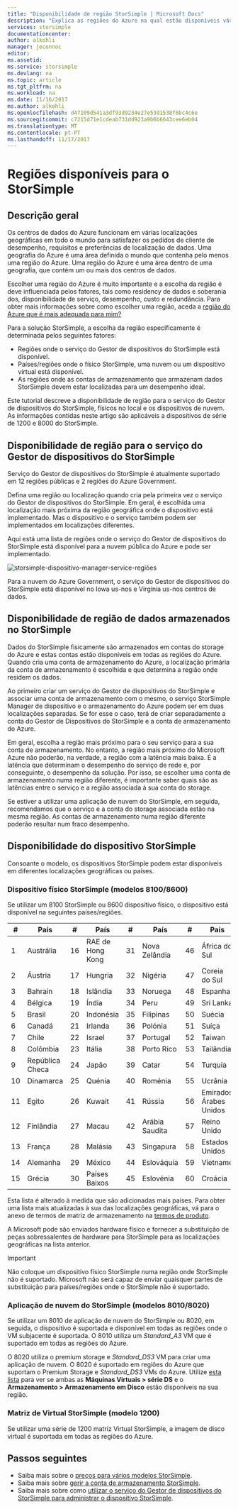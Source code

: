 ```yaml
---
title: "Disponibilidade de região StorSimple | Microsoft Docs"
description: "Explica as regiões do Azure na qual estão disponíveis vários modelos de dispositivos do StorSimple."
services: storsimple
documentationcenter: 
author: alkohli
manager: jeconnoc
editor: 
ms.assetid: 
ms.service: storsimple
ms.devlang: na
ms.topic: article
ms.tgt_pltfrm: na
ms.workload: na
ms.date: 11/16/2017
ms.author: alkohli
ms.openlocfilehash: d47109d541a3df93d9234e27e53d1538f6bc4c6e
ms.sourcegitcommit: c7215d71e1cdeab731dd923a9b6b6643cee6eb04
ms.translationtype: MT
ms.contentlocale: pt-PT
ms.lasthandoff: 11/17/2017
---
```

# <a name="available-regions-for-your-storsimple"></a>Regiões disponíveis para o StorSimple

## <a name="overview"></a>Descrição geral

Os centros de dados do Azure funcionam em várias localizações geográficas em todo o mundo para satisfazer os pedidos de cliente de desempenho, requisitos e preferências de localização de dados. Uma geografia do Azure é uma área definida o mundo que contenha pelo menos uma região do Azure. Uma região do Azure é uma área dentro de uma geografia, que contém um ou mais dos centros de dados.

Escolher uma região do Azure é muito importante e a escolha da região é deve influenciada pelos fatores, tais como residency de dados e soberania dos, disponibilidade de serviço, desempenho, custo e redundância. Para obter mais informações sobre como escolher uma região, aceda a [região do Azure que é mais adequada para mim?](https://azure.microsoft.com/overview/datacenters/how-to-choose/)

Para a solução StorSimple, a escolha da região especificamente é determinada pelos seguintes fatores:

- Regiões onde o serviço do Gestor de dispositivos do StorSimple está disponível.
- Países/regiões onde o físico StorSimple, uma nuvem ou um dispositivo virtual está disponível.
- As regiões onde as contas de armazenamento que armazenam dados StorSimple devem estar localizadas para um desempenho ideal.

Este tutorial descreve a disponibilidade de região para o serviço do Gestor de dispositivos do StorSimple, físicos no local e os dispositivos de nuvem. As informações contidas neste artigo são aplicáveis a dispositivos de série de 1200 e 8000 do StorSimple.

## <a name="region-availability-for-storsimple-device-manager-service"></a>Disponibilidade de região para o serviço do Gestor de dispositivos do StorSimple

Serviço do Gestor de dispositivos do StorSimple é atualmente suportado em 12 regiões públicas e 2 regiões do Azure Government.

Defina uma região ou localização quando cria pela primeira vez o serviço do Gestor de dispositivos do StorSimple. Em geral, é escolhida uma localização mais próxima da região geográfica onde o dispositivo está implementado. Mas o dispositivo e o serviço também podem ser implementados em localizações diferentes.

Aqui está uma lista de regiões onde o serviço do Gestor de dispositivos do StorSimple está disponível para a nuvem pública do Azure e pode ser implementado.

![storsimple-dispositivo-manager-service-regiões](./media/storsimple-region/storsimple-device-manager-service-regions.png)

Para a nuvem do Azure Government, o serviço do Gestor de dispositivos do StorSimple está disponível no Iowa us-nos e Virginia us-nos centros de dados.

## <a name="region-availability-for-data-stored-in-storsimple"></a>Disponibilidade de região de dados armazenados no StorSimple

Dados do StorSimple fisicamente são armazenados em contas do storage do Azure e estas contas estão disponíveis em todas as regiões do Azure. Quando cria uma conta de armazenamento do Azure, a localização primária da conta de armazenamento é escolhida e que determina a região onde residem os dados.

Ao primeiro criar um serviço do Gestor de dispositivos do StorSimple e associar uma conta de armazenamento com o mesmo, o serviço StorSimple Manager de dispositivo e o armazenamento do Azure podem ser em duas localizações separadas. Se for esse o caso, terá de criar separadamente a conta do Gestor de Dispositivos do StorSimple e a conta de armazenamento do Azure.

Em geral, escolha a região mais próximo para o seu serviço para a sua conta de armazenamento. No entanto, a região mais próximo do Microsoft Azure não poderão, na verdade, a região com a latência mais baixa. É a latência que determinam o desempenho do serviço de rede e, por conseguinte, o desempenho da solução. Por isso, se escolher uma conta de armazenamento numa região diferente, é importante saber quais são as latências entre o serviço e a região associada à sua conta do storage.

Se estiver a utilizar uma aplicação de nuvem do StorSimple, em seguida, recomendamos que o serviço e a conta do storage associada estão na mesma região. As contas de armazenamento numa região diferente poderão resultar num fraco desempenho.

## <a name="availability-of-storsimple-device"></a>Disponibilidade do dispositivo StorSimple

Consoante o modelo, os dispositivos StorSimple podem estar disponíveis em diferentes localizações geográficas ou países.

### <a name="storsimple-physical-device-models-81008600"></a>Dispositivo físico StorSimple (modelos 8100/8600)

Se utilizar um 8100 StorSimple ou 8600 dispositivo físico, o dispositivo está disponível na seguintes países/regiões.

| #  | País        | #  | País     | #  | País      | #  | País              |
|----|----------------|----|-------------|----|--------------|----|----------------------|
| 1  | Austrália      | 16 | RAE de Hong Kong   | 31 | Nova Zelândia  | 46 | África do Sul         |
| 2  | Áustria        | 17 | Hungria     | 32 | Nigéria      | 47 | Coreia do Sul          |
| 3  | Bahrain        | 18 | Islândia     | 33 | Noruega       | 48 | Espanha                |
| 4  | Bélgica        | 19 | Índia       | 34 | Peru         | 49 | Sri Lanka            |
| 5  | Brasil         | 20 | Indonésia   | 35 | Filipinas  | 50 | Suécia               |
| 6  | Canadá         | 21 | Irlanda     | 36 | Polónia       | 51 | Suíça          |
| 7  | Chile          | 22 | Israel      | 37 | Portugal     | 52 | Taiwan               |
| 8  | Colômbia       | 23 | Itália       | 38 | Porto Rico  | 53 | Tailândia             |
| 9  | República Checa | 24 | Japão       | 39 | Catar        | 54 | Turquia               |
| 10 | Dinamarca        | 25 | Quénia       | 40 | Roménia      | 55 | Ucrânia              |
| 11 | Egito          | 26 | Kuwait      | 41 | Rússia       | 56 | Emirados Árabes Unidos |
| 12 | Finlândia        | 27 | Macau       | 42 | Arábia Saudita | 57 | Reino Unido       |
| 13 | França         | 28 | Malásia    | 43 | Singapura    | 58 | Estados Unidos        |
| 14 | Alemanha        | 29 | México      | 44 | Eslováquia     | 59 | Vietname              |
| 15 | Grécia         | 30 | Países Baixos | 45 | Eslovénia     | 60 | Croácia              |

Esta lista é alterado à medida que são adicionadas mais países. Para obter uma lista mais atualizadas à sua das localizações geográficas, vá para o anexo de termos de matriz de armazenamento na [termos de produto](https://www.microsoft.com/en-us/Licensing/product-licensing).

A Microsoft pode são enviados hardware físico e fornecer a substituição de peças sobressalentes de hardware para StorSimple para as localizações geográficas na lista anterior.

> [!IMPORTANT]
> Não coloque um dispositivo físico StorSimple numa região onde StorSimple não é suportado. Microsoft não será capaz de enviar quaisquer partes de substituição para países/regiões onde o StorSimple não é suportado.

### <a name="storsimple-cloud-appliance-models-80108020"></a>Aplicação de nuvem do StorSimple (modelos 8010/8020)

Se utilizar um 8010 de aplicação de nuvem do StorSimple ou 8020, em seguida, o dispositivo é suportada e disponível em todas as regiões onde o VM subjacente é suportada. O 8010 utiliza um _Standard_A3_ VM que é suportado em todas as regiões do Azure.

O 8020 utiliza o premium storage e _Standard_DS3_ VM para criar uma aplicação de nuvem. O 8020 é suportado em regiões do Azure que suportam o Premium Storage e _Standard_DS3_ VMs do Azure. Utilize [esta lista](https://azure.microsoft.com/regions/services/) para ver se ambas as **Máquinas Virtuais > série DS** e o **Armazenamento > Armazenamento em Disco** estão disponíveis na sua região.

### <a name="storsimple-virtual-array-model-1200"></a>Matriz de Virtual StorSimple (modelo 1200)

Se utilizar uma série de 1200 matriz Virtual StorSimple, a imagem de disco virtual é suportada em todas as regiões do Azure.

## <a name="next-steps"></a>Passos seguintes

* Saiba mais sobre o [preços para vários modelos StorSimple](https://azure.microsoft.com/pricing/calculator/#storsimple2).
* Saiba mais sobre [gerir a conta de armazenamento StorSimple](storsimple-8000-manage-storage-accounts.md).
* Saiba mais sobre como [utilizar o serviço do Gestor de dispositivos do StorSimple para administrar o dispositivo StorSimple](storsimple-8000-manager-service-administration.md).

